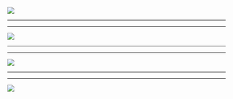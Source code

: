 ![](https://www.luffycity.com/data/knight/img/001.png)
***
***
![](https://www.luffycity.com/data/knight/img/003.png)
***
***
![](https://www.luffycity.com/data/knight/img/002.jpeg)
***
***
![](https://www.luffycity.com/data/knight/img/004.jpg)
